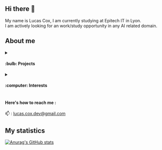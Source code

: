 ## Hi there 👋

My name is Lucas Cox, I am currently studying at Epitech IT in Lyon.\
I am actively looking for an work/study opportunity in any AI related domain.

## About me

<details>
  <summary><h4>:bulb: Projects</h4></summary>
  <div>Here are some of the projects I've been working on this year :</br>
  ● <a href="https://github.com/Lucas-COX/Wolfram">Wolfram</a> - Haskell implementation of a cellular automata</br>
  ● <a href="https://github.com/Lucas-COX/ImageCompressor">Image Compressor</a> - Haskell implementation of the k-means algorithm</br>
  ● <a href="https://github.com/Lucas-COX/AREA">Area</a> - Action REAction application that links APIs together</br>
   </div>
</details>
<details>
  <summary><h4>:computer: Interests<h4></summary>
    ● Artifical Intelligence development 🤖</br>
    ● Functional development 💻</br>
    ● Machine Learning 🧠</br>
    
</details>
 
<h4> Here's how to reach me :</h4>

:mailbox: : lucas.cox.dev@gmail.com

## My statistics

[![Anurag's GitHub stats](https://github-readme-stats.vercel.app/api?username=Lucas-COX&count_private=true&show_icons=true)](https://github.com/anuraghazra/github-readme-stats)
